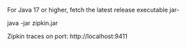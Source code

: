 For Java 17 or higher, fetch the latest release executable jar-

java -jar zipkin.jar

Zipkin traces on port: http://localhost:9411
